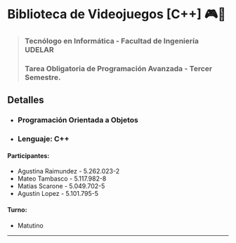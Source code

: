 # Biblioteca de Videojuegos [C++] 🎮👾
> ### Tecnólogo en Informática - Facultad de Ingeniería UDELAR
> ### Tarea Obligatoria de Programación Avanzada - Tercer Semestre.

> 


## Detalles

- ### Programación Orientada a Objetos
- ### Lenguaje: C++

#### Participantes: 

- Agustina Raimundez - 5.262.023-2 
- Mateo Tambasco - 5.117.982-8 
- Matias Scarone - 5.049.702-5
- Agustin Lopez - 5.101.795-5

#### Turno: 

- Matutino

---